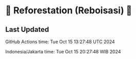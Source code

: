 
# 🌳 Reforestation (Reboisasi) 🌲

## Last Updated

GitHub Actions time: Tue Oct 15 13:27:48 UTC 2024

Indonesia/Jakarta time: Tue Oct 15 20:27:48 WIB 2024
